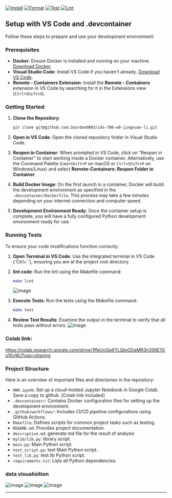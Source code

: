 [![Install](https://github.com/nogibjj/ids-706-w9-jingxuan-li/actions/workflows/install.yml/badge.svg)](https://github.com/nogibjj/ids-706-w9-jingxuan-li/actions/workflows/install.yml)
[![Format](https://github.com/nogibjj/ids-706-w9-jingxuan-li/actions/workflows/format.yml/badge.svg)](https://github.com/nogibjj/ids-706-w9-jingxuan-li/actions/workflows/format.yml)
[![Test](https://github.com/nogibjj/ids-706-w9-jingxuan-li/actions/workflows/test.yml/badge.svg)](https://github.com/nogibjj/ids-706-w9-jingxuan-li/actions/workflows/test.yml)
[![Lint](https://github.com/nogibjj/ids-706-w9-jingxuan-li/actions/workflows/lint.yml/badge.svg)](https://github.com/nogibjj/ids-706-w9-jingxuan-li/actions/workflows/lint.yml)
## Setup with VS Code and .devcontainer

Follow these steps to prepare and use your development environment:

### Prerequisites

- **Docker**: Ensure Docker is installed and running on your machine. [Download Docker](https://docs.docker.com/get-docker/).
- **Visual Studio Code**: Install VS Code if you haven't already. [Download VS Code](https://code.visualstudio.com/Download).
- **Remote - Containers Extension**: Install the **Remote - Containers** extension in VS Code by searching for it in the Extensions view (`Ctrl+Shift+X`).

### Getting Started

1. **Clone the Repository**:
   ```bash
   git clone git@github.com:Jourdan0803/ids-706-w9-jingxuan-li.git
   ```

2. **Open in VS Code**:
   Open the cloned repository folder in Visual Studio Code.

3. **Reopen in Container**:
   When prompted in VS Code, click on "Reopen in Container" to start working inside a Docker container. Alternatively, use the Command Palette (`Cmd+Shift+P` on macOS or `Ctrl+Shift+P` on Windows/Linux) and select **Remote-Containers: Reopen Folder in Container**.

4. **Build Docker Image**:
   On the first launch in a container, Docker will build the development environment as specified in the `.devcontainer/Dockerfile`. This process may take a few minutes depending on your internet connection and computer speed.

5. **Development Environment Ready**:
   Once the container setup is complete, you will have a fully configured Python development environment ready for use.


### Running Tests

To ensure your code modifications function correctly:

1. **Open Terminal in VS Code**:
   Use the integrated terminal in VS Code (`Ctrl+``), ensuring you are at the project root directory.
2. **lint code**:
   Run the lint using the Makefile command:
   ```bash
   make lint
   ```
   ![image](https://github.com/user-attachments/assets/7d662dac-93ee-4df0-8da9-21bef45c5df4)

3. **Execute Tests**:
   Run the tests using the Makefile command:
   ```bash
   make test
   ```
4. **Review Test Results**:
   Examine the output in the terminal to verify that all tests pass without errors.
![image](https://github.com/user-attachments/assets/31afa8bc-ada6-454b-8d69-5b78a1543fc8)


### Colab link:
https://colab.research.google.com/drive/1ffeUcGp6YLQtoODaMR3n356E1Go10vWJ?usp=sharing
### Project Structure

Here is an overview of important files and directories in the repository:
- `HW9.ipynb`: Set up a cloud-hosted Jupyter Notebook in Google Colab. Save a copy to github. [Colab link included]
- `.devcontainer/`: Contains Docker configuration files for setting up the development environment.
- `.github/workflows/`: Includes CI/CD pipeline configurations using GitHub Actions.
- `Makefile`: Defines scripts for common project tasks such as testing.
- `README.md`: Provides project documentation.
- `descriptive.md`: generate md file for the result of analysis
- `mylib/lib.py`: library script.
- `main.py`: Main Python script.
- `test_script.py`: test Main Python script.
- `test_lib.py`: test lib Python script.
- `requirements.txt`: Lists all Python dependencies.

### data visualisition
![image](https://github.com/user-attachments/assets/3841dc60-967c-4fae-83db-e3f4173fa837)
![image](https://github.com/user-attachments/assets/55fd0742-d655-4475-8745-6803bc603d1f)
![image](https://github.com/user-attachments/assets/c909a7ff-f8e9-4699-917b-75cbd24af766)



---
